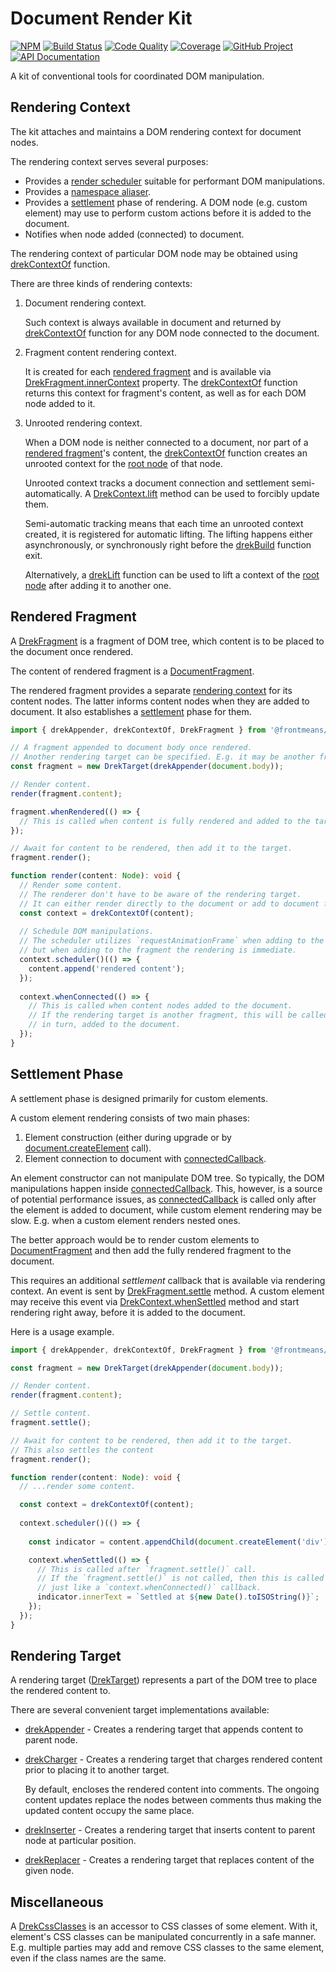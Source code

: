 Document Render Kit 
===================

[![NPM][npm-image]][npm-url]
[![Build Status][build-status-img]][build-status-link]
[![Code Quality][quality-img]][quality-link]
[![Coverage][coverage-img]][coverage-link]
[![GitHub Project][github-image]][github-url]
[![API Documentation][api-docs-image]][api-docs-url]

A kit of conventional tools for coordinated DOM manipulation.

[npm-image]: https://img.shields.io/npm/v/@frontmeans/drek.svg?logo=npm
[npm-url]: https://www.npmjs.com/package/@frontmeans/drek
[build-status-img]: https://github.com/frontmeans/drek/workflows/Build/badge.svg
[build-status-link]: https://github.com/frontmeans/drek/actions?query=workflow%3ABuild
[quality-img]: https://app.codacy.com/project/badge/Grade/da61788730574f64a9faec3dcdea612a
[quality-link]: https://www.codacy.com/gh/frontmeans/drek/dashboard?utm_source=github.com&utm_medium=referral&utm_content=frontmeans/drek&utm_campaign=Badge_Grade
[coverage-img]: https://app.codacy.com/project/badge/Coverage/da61788730574f64a9faec3dcdea612a
[coverage-link]: https://www.codacy.com/gh/frontmeans/drek/dashboard?utm_source=github.com&utm_medium=referral&utm_content=frontmeans/drek&utm_campaign=Badge_Coverage
[github-image]: https://img.shields.io/static/v1?logo=github&label=GitHub&message=project&color=informational
[github-url]: https://github.com/frontmeans/drek
[api-docs-image]: https://img.shields.io/static/v1?logo=typescript&label=API&message=docs&color=informational
[api-docs-url]: https://frontmeans.github.io/drek/index.html


Rendering Context
-----------------

[rendering context]: #rendering-context

The kit attaches and maintains a DOM rendering context for document nodes.

The rendering context serves several purposes:

- Provides a [render scheduler] suitable for performant DOM manipulations.
- Provides a [namespace aliaser].
- Provides a [settlement] phase of rendering. A DOM node (e.g. custom element) may use to perform custom actions before
  it is added to the document.
- Notifies when node added (connected) to document.

The rendering context of particular DOM node may be obtained using [drekContextOf] function.

There are three kinds of rendering contexts:

1. Document rendering context.

   Such context is always available in document and returned by [drekContextOf] function for any DOM node connected
   to the document.

2. Fragment content rendering context.

   It is created for each [rendered fragment] and is available via [DrekFragment.innerContext] property.
   The [drekContextOf] function returns this context for fragment's content, as well as for each DOM node added to it.

3. Unrooted rendering context.

   When a DOM node is neither connected to a document, nor part of a [rendered fragment]'s content, the [drekContextOf]
   function creates an unrooted context for the [root node] of that node.

   Unrooted context tracks a document connection and settlement semi-automatically. A [DrekContext.lift] method can be
   used to forcibly update them.

   Semi-automatic tracking means that each time an unrooted context created, it is registered for automatic lifting.
   The lifting happens either asynchronously, or synchronously right before the [drekBuild] function exit.

   Alternatively, a [drekLift] function can be used to lift a context of the [root node] after adding it to another one.

[render scheduler]: https://www.npmjs.com/package/@frontmeans/render-scheduler
[namespace aliaser]: https://www.npmjs.com/package/@frontmeans/namespace-aliaser
[drekBuild]: https://frontmeans.github.io/drek/modules.html#drekBuild
[drekLift]: https://frontmeans.github.io/drek/modules.html#drekLift
[drekContextOf]: https://frontmeans.github.io/drek/modules.html#drekContextOf
[DrekFragment]: https://frontmeans.github.io/drek/classes/drekFragment.html
[DrekFragment.innerContext]: https://frontmeans.github.io/drek/classes/drekFragment.html#innerContext
[DrekContext.lift]: https://frontmeans.github.io/drek/classes/DrekContext.html#lift
[root node]: https://developer.mozilla.org/en-US/docs/Web/API/Node/getRootNode


Rendered Fragment
-----------------

[rendered fragment]: #rendered-fragment

A [DrekFragment] is a fragment of DOM tree, which content is to be placed to the document once rendered.

The content of rendered fragment is a [DocumentFragment].

The rendered fragment provides a separate [rendering context] for its content nodes. The latter informs content nodes
when they are added to document. It also establishes a [settlement] phase for them.

```typescript
import { drekAppender, drekContextOf, DrekFragment } from '@frontmeans/drek';

// A fragment appended to document body once rendered.
// Another rendering target can be specified. E.g. it may be another fragment.
const fragment = new DrekTarget(drekAppender(document.body));

// Render content.
render(fragment.content);

fragment.whenRendered(() => {
  // This is called when content is fully rendered and added to the target.  
});

// Await for content to be rendered, then add it to the target.
fragment.render();

function render(content: Node): void {
  // Render some content.
  // The renderer don't have to be aware of the rendering target.
  // It can either render directly to the document or add to document fragment.
  const context = drekContextOf(content);
  
  // Schedule DOM manipulations.
  // The scheduler utilizes `requestAnimationFrame` when adding to the document directly,
  // but when adding to the fragment the rendering is immediate.
  context.scheduler()(() => {
    content.append('rendered content');  
  });
  
  context.whenConnected(() => {
    // This is called when content nodes added to the document.
    // If the rendering target is another fragment, this will be called only when the target fragment's content,
    // in turn, added to the document.
  });
}
```

[DocumentFragment]: https://developer.mozilla.org/en-US/docs/Web/API/DocumentFragment


Settlement Phase
----------------

[settlement]: #settlement-phase

A settlement phase is designed primarily for custom elements.

A custom element rendering consists of two main phases:

1. Element construction (either during upgrade or by [document.createElement] call).
2. Element connection to document with [connectedCallback].

An element constructor can not manipulate DOM tree. So typically, the DOM manipulations happen inside
[connectedCallback]. This, however, is a source of potential performance issues, as [connectedCallback] is called
only after the element is added to document, while custom element rendering may be slow. E.g. when a custom element
renders nested ones.

The better approach would be to render custom elements to [DocumentFragment] and then add the fully rendered fragment
to the document.

This requires an additional _settlement_ callback that is available via rendering context. An event is sent by
[DrekFragment.settle] method. A custom element may receive this event via [DrekContext.whenSettled] method and start
rendering right away, before it is added to the document.

Here is a usage example.
```typescript
import { drekAppender, drekContextOf, DrekFragment } from '@frontmeans/drek';

const fragment = new DrekTarget(drekAppender(document.body));

// Render content.
render(fragment.content);

// Settle content.
fragment.settle();

// Await for content to be rendered, then add it to the target.
// This also settles the content
fragment.render();

function render(content: Node): void {
  // ...render some content.

  const context = drekContextOf(content);
  
  context.scheduler()(() => {
    
    const indicator = content.appendChild(document.createElement('div'));

    context.whenSettled(() => {
      // This is called after `fragment.settle()` call.
      // If the `fragment.settle()` is not called, then this is called when the content is added to the document,
      // just like a `context.whenConnected()` callback.
      indicator.innerText = `Settled at ${new Date().toISOString()}`;
    });
  });
}
```

[document.createElement]: https://developer.mozilla.org/en-US/docs/Web/API/Document/createElement
[connectedCallback]: https://developer.mozilla.org/en-US/docs/Web/Web_Components/Using_custom_elements#using_the_lifecycle_callbacks
[DrekContext.whenSettled]: https://frontmeans.github.io/drek/classes/DrekContext.html#whenSettled
[DrekFragment.settle]: https://frontmeans.github.io/drek/classes/DrekFragment.html#settle


Rendering Target
----------------

A rendering target ([DrekTarget]) represents a part of the DOM tree to place the rendered content to.

There are several convenient target implementations available:

- [drekAppender] - Creates a rendering target that appends content to parent node.

- [drekCharger] - Creates a rendering target that charges rendered content prior to placing it to another target.

  By default, encloses the rendered content into comments. The ongoing content updates replace the nodes between
  comments thus making the updated content occupy the same place.

- [drekInserter] - Creates a rendering target that inserts content to parent node at particular position.

- [drekReplacer] - Creates a rendering target that replaces content of the given node.

[DrekTarget]: https://frontmeans.github.io/drek/interfaces/DrekTarget.html
[drekAppender]: https://frontmeans.github.io/drek/modules.html#drekAppender
[drekCharger]: https://frontmeans.github.io/drek/modules.html#drekCharger
[drekInserter]: https://frontmeans.github.io/drek/modules.html#drekInserter
[drekReplacer]: https://frontmeans.github.io/drek/modules.html#drekReplacer


Miscellaneous
-------------

A [DrekCssClasses] is an accessor to CSS classes of some element. With it, element's CSS classes can be manipulated
concurrently in a safe manner. E.g. multiple parties may add and remove CSS classes to the same element, even if the
class names are the same.

[DrekCssClasses]: https://frontmeans.github.io/drek/interfaces/DrekCssClasses.html
